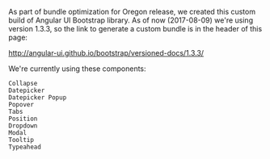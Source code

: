 As part of bundle optimization for Oregon release, we created this custom build of Angular UI Bootstrap library.
As of now (2017-08-09) we're using version 1.3.3, so the link to generate a custom bundle is in the header of this page:

http://angular-ui.github.io/bootstrap/versioned-docs/1.3.3/

We're currently using these components:

    Collapse
    Datepicker
    Datepicker Popup
    Popover
    Tabs
    Position
    Dropdown
    Modal
    Tooltip
    Typeahead
